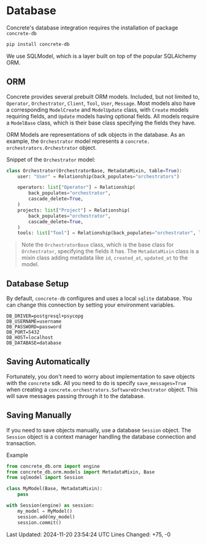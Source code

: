 # Database

Concrete's database integration requires the installation of package `concrete-db`

```bash
pip install concrete-db
```

We use SQLModel, which is a layer built on top of the popular SQLAlchemy ORM.

## ORM

Concrete provides several prebuilt ORM models. Included, but not limited to, `Operator`, `Orchestrator`, `Client`, `Tool`, `User`, `Message`. Most models also have a corresponding `ModelCreate` and `ModelUpdate` class, with `Create` models requiring fields, and `Update` models having optional fields. All models require a `ModelBase` class, which is their base class specifying the fields they have.

 ORM Models are representations of sdk objects in the database. As an example, the `Orchestrator` model represents a `concrete. orchestrators.Orchestrator` object.

Snippet of the `Orchestrator` model:

```python
class Orchestrator(OrchestratorBase, MetadataMixin, table=True):
    user: "User" = Relationship(back_populates="orchestrators")

    operators: list["Operator"] = Relationship(
        back_populates="orchestrator",
        cascade_delete=True,
    )
    projects: list["Project"] = Relationship(
        back_populates="orchestrator",
        cascade_delete=True,
    )
    tools: list["Tool"] = Relationship(back_populates="orchestrator", link_model=OrchestratorToolLink)class 

```

> Note the `OrchestratorBase` class, which is the base class for `Orchestrator`, specifying the fields it has. The `MetadataMixin` class is a mixin class adding metadata like `id`, `created_at`, `updated_at` to the model.

## Database Setup

By default, `concrete-db` configures and uses a local `sqlite` database. You can change this connection by setting your environment variables.

```.env
DB_DRIVER=postgresql+psycopg
DB_USERNAME=username
DB_PASSWORD=password
DB_PORT=5432
DB_HOST=localhost
DB_DATABASE=database
```

## Saving Automatically

Fortunately, you don't need to worry about implementation to save objects with the `concrete` sdk. All you need to do is specify `save_messages=True` when creating a `concrete.orchestrators.SoftwareOrchestrator` object. This will save messages passing through it to the database.

## Saving Manually

If you need to save objects manually, use a database `Session` object. The `Session` object is a context manager handling the database connection and transaction.

Example

```python
from concrete_db.orm import engine
from concrete_db.orm.models import MetadataMixin, Base
from sqlmodel import Session

class MyModel(Base, MetadataMixin):
    pass

with Session(engine) as session:
    my_model = MyModel()
    session.add(my_model)
    session.commit()
```

Last Updated: 2024-11-20 23:54:24 UTC
Lines Changed: +75, -0
